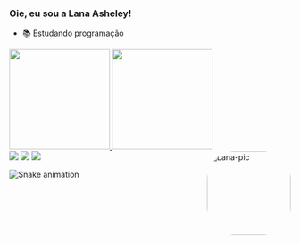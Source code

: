 ### Oie, eu sou a Lana Asheley!

- 📚 Estudando programação

<div>
  <a href="https://github.com/LanaAsheley">
  <img height="180em" src="https://github-readme-stats.vercel.app/api?username=LanaAsheley&show_icons=true&theme=midnight-purple&include_all_commits=true&count_private=true"/>
  <img height="180em" src="https://github-readme-stats.vercel.app/api/top-langs/?username=LanaAsheley&layout=compact&langs_count=7&theme=midnight-purple"/>
      <img align="right" alt="Lana-pic" height="150" style="border-radius:50px;" 
src=https://cdn.discordapp.com/attachments/934990728373886996/981622341731770419/download20220603151219.png
</div>

 <div>
  <a href="https://instagram.com/lana.asheley" target="_blank"><img src="https://img.shields.io/badge/-Instagram-%23E4405F?style=for-the-badge&logo=instagram&logoColor=white" target="_blank"></a> 
  <a href = "mailto:asheleylana70@gmail.com"><img src="https://img.shields.io/badge/-Gmail-%23333?style=for-the-badge&logo=gmail&logoColor=white" target="_blank"></a> 
    <a href = "https://twitter.com/__Asheley_"><img src="https://img.shields.io/badge/Twitter-1DA1F2?style=for-the-badge&logo=twitter&logoColor=white" target="_blank"></a>
   
 </div>

 ![Snake animation](https://github.com/LanaAsheley/LanaAsheley/blob/output/github-contribution-grid-snake.svg)
